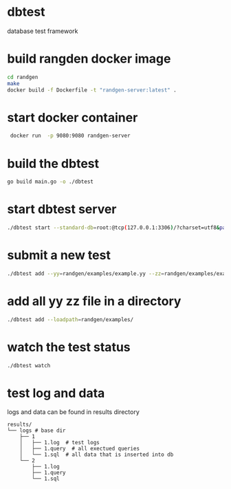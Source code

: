 # dbtest
database test framework


# build rangden docker image
```bash
cd randgen
make
docker build -f Dockerfile -t "randgen-server:latest" .
```

# start docker container
```bash
 docker run  -p 9080:9080 randgen-server 
```

# build the dbtest
```bash
go build main.go -o ./dbtest
```

# start dbtest server
```bash
./dbtest start --standard-db=root:@tcp(127.0.0.1:3306)/?charset=utf8&parseTime=True&loc=Local --test-db=root:@tcp(127.0.0.1:4000)/?charset=utf8&parseTime=True&loc=Local
```

# submit a new test
```bash
./dbtest add --yy=randgen/examples/example.yy --zz=randgen/examples/example.zz
```

# add all yy zz file in a directory
```bash
./dbtest add --loadpath=randgen/examples/
```
# watch the test status
```bash
./dbtest watch
```
# test log and data

logs and data can be found in results directory
```
results/
└── logs # base dir
    ├── 1
    │   ├── 1.log  # test logs
    │   ├── 1.query  # all exectued queries
    │   └── 1.sql  # all data that is inserted into db
    └── 2
        ├── 1.log
        ├── 1.query
        └── 1.sql

```